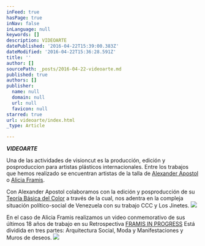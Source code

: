 ```yaml
---
inFeed: true
hasPage: true
inNav: false
inLanguage: null
keywords: []
description: VIDEOARTE
datePublished: '2016-04-22T15:39:00.383Z'
dateModified: '2016-04-22T15:36:28.591Z'
title: ''
author: []
sourcePath: _posts/2016-04-22-videoarte.md
published: true
authors: []
publisher:
  name: null
  domain: null
  url: null
  favicon: null
starred: true
url: videoarte/index.html
_type: Article

---
```

**_VIDEOARTE_**

Una de las actividades de visioncut es la producción, edición y posproduccion para artistas plásticos internacionales. Entre los trabajos que hemos realizado se encuentran artistas de la talla de [Alexander Apostol][0] o [Alicia Framis][1].

Con Alexander Apostol colaboramos con la edición y posproducción de su [Teoría Básica del Color][2] a través de la cual, nos adentra en la compleja situación político-social de Venezuela con su trabajo CCC y Los Jinetes.
![](https://the-grid-user-content.s3-us-west-2.amazonaws.com/18c49203-d720-42e6-b92f-41032e6b0b64.png)

En el caso de Alicia Framis realizamos un video conmemorativo de sus últimos 18 años de trabajo en su Retrospectiva [FRAMIS IN PROGRESS][3] Está dividida en tres partes: Arquitectura Social, Moda y Manifestaciones y Muros de deseos.
![](https://the-grid-user-content.s3-us-west-2.amazonaws.com/15285524-7db1-46aa-af7d-64a32cc2ea83.png)

[0]: www.alexanderapostol.com
[1]: http://www.aliciaframis.com/
[2]: https://vimeopro.com/visioncut/alexanderapostol
[3]: https://vimeopro.com/visioncut/alicia-framis